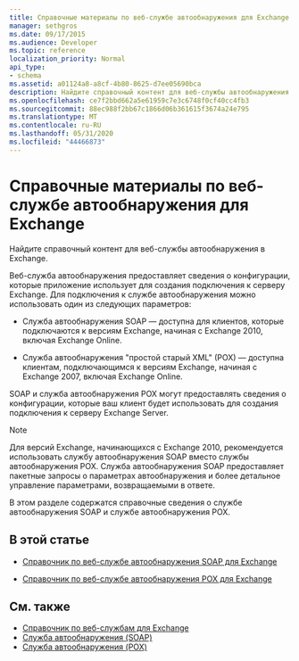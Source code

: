 ```yaml
---
title: Справочные материалы по веб-службе автообнаружения для Exchange
manager: sethgros
ms.date: 09/17/2015
ms.audience: Developer
ms.topic: reference
localization_priority: Normal
api_type:
- schema
ms.assetid: a01124a8-a8cf-4b80-8625-d7ee05690bca
description: Найдите справочный контент для веб-службы автообнаружения в Exchange.
ms.openlocfilehash: ce7f2bbd662a5e61959c7e3c6748f0cf40cc4fb3
ms.sourcegitcommit: 88ec988f2bb67c1866d06b361615f3674a24e795
ms.translationtype: MT
ms.contentlocale: ru-RU
ms.lasthandoff: 05/31/2020
ms.locfileid: "44466873"
---
```

# <a name="autodiscover-web-service-reference-for-exchange"></a>Справочные материалы по веб-службе автообнаружения для Exchange

Найдите справочный контент для веб-службы автообнаружения в Exchange.
  
Веб-служба автообнаружения предоставляет сведения о конфигурации, которые приложение использует для создания подключения к серверу Exchange. Для подключения к службе автообнаружения можно использовать один из следующих параметров:
  
- Служба автообнаружения SOAP — доступна для клиентов, которые подключаются к версиям Exchange, начиная с Exchange 2010, включая Exchange Online.
    
- Служба автообнаружения "простой старый XML" (POX) — доступна клиентам, подключающимся к версиям Exchange, начиная с Exchange 2007, включая Exchange Online. 
    
SOAP и служба автообнаружения POX могут предоставлять сведения о конфигурации, которые ваш клиент будет использовать для создания подключения к серверу Exchange Server.
  
> [!NOTE]
> Для версий Exchange, начинающихся с Exchange 2010, рекомендуется использовать службу автообнаружения SOAP вместо службы автообнаружения POX. Служба автообнаружения SOAP предоставляет пакетные запросы о параметрах автообнаружения и более детальное управление параметрами, возвращаемыми в ответе. 
  
В этом разделе содержатся справочные сведения о службе автообнаружения SOAP и службе автообнаружения POX.
  
## <a name="in-this-section"></a>В этой статье
<a name="bk_InThisSection"> </a>

- [Справочник по веб-службе автообнаружения SOAP для Exchange](soap-autodiscover-web-service-reference-for-exchange.md)
    
- [Справочник по веб-службе автообнаружения POX для Exchange](pox-autodiscover-web-service-reference-for-exchange.md)
    
## <a name="see-also"></a>См. также

- [Справочник по веб-службам для Exchange](web-services-reference-for-exchange.md)
- [Служба автообнаружения (SOAP)](https://msdn.microsoft.com/library/e24d1a1f-0d20-4bd9-ae4c-9112ecacea78%28Office.15%29.aspx)
- [Служба автообнаружения (POX)](https://msdn.microsoft.com/library/13c54de3-a91c-4424-8732-99dd8f2162ec%28Office.15%29.aspx)
    

